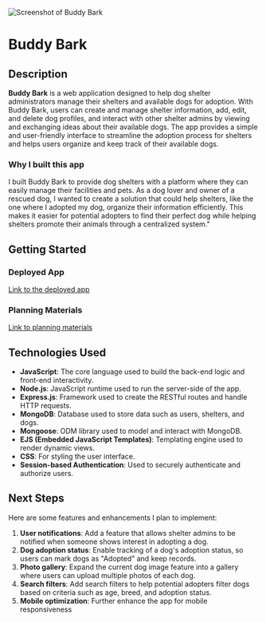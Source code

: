 ![Screenshot of Buddy Bark](./images/logo-screenshot.jpg)

# Buddy Bark

## Description

**Buddy Bark** is a web application designed to help dog shelter administrators manage their shelters and available dogs for adoption. With Buddy Bark, users can create and manage shelter information, add, edit, and delete dog profiles, and interact with other shelter admins by viewing and exchanging ideas about their available dogs. The app provides a simple and user-friendly interface to streamline the adoption process for shelters and helps users organize and keep track of their available dogs.

### Why I built this app

I built Buddy Bark to provide dog shelters with a platform where they can easily manage their facilities and pets. As a dog lover and owner of a rescued dog, I wanted to create a solution that could help shelters, like the one where I adopted my dog, organize their information efficiently. This makes it easier for potential adopters to find their perfect dog while helping shelters promote their animals through a centralized system."

## Getting Started

### Deployed App

[Link to the deployed app](#)

### Planning Materials

[Link to planning materials](#)

## Technologies Used

- **JavaScript**: The core language used to build the back-end logic and front-end interactivity.
- **Node.js**: JavaScript runtime used to run the server-side of the app.
- **Express.js**: Framework used to create the RESTful routes and handle HTTP requests.
- **MongoDB**: Database used to store data such as users, shelters, and dogs.
- **Mongoose**: ODM library used to model and interact with MongoDB.
- **EJS (Embedded JavaScript Templates)**: Templating engine used to render dynamic views.
- **CSS**: For styling the user interface.
- **Session-based Authentication**: Used to securely authenticate and authorize users.

## Next Steps

Here are some features and enhancements I plan to implement:

1. **User notifications**: Add a feature that allows shelter admins to be notified when someone shows interest in adopting a dog.
2. **Dog adoption status**: Enable tracking of a dog's adoption status, so users can mark dogs as "Adopted" and keep records.
3. **Photo gallery**: Expand the current dog image feature into a gallery where users can upload multiple photos of each dog.
4. **Search filters**: Add search filters to help potential adopters filter dogs based on criteria such as age, breed, and adoption status.
5. **Mobile optimization**: Further enhance the app for mobile responsiveness
